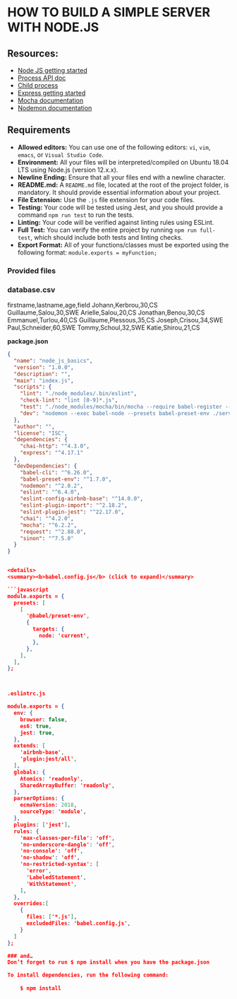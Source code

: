# HOW TO BUILD A SIMPLE SERVER WITH NODE.JS

## Resources:
- [Node JS getting started](https://nodejs.org/en/docs/guides/getting-started-guide)
- [Process API doc](https://node.readthedocs.io/en/latest/api/process/)
- [Child process](https://nodejs.org/api/child_process.html)
- [Express getting started](https://expressjs.com/en/starter/installing.html)
- [Mocha documentation](https://mochajs.org)
- [Nodemon documentation](https://github.com/remy/nodemon#nodemon)


## Requirements

- **Allowed editors:** You can use one of the following editors: `vi`, `vim`, `emacs`, or `Visual Studio Code`.
- **Environment:** All your files will be interpreted/compiled on Ubuntu 18.04 LTS using Node.js (version 12.x.x).
- **Newline Ending:** Ensure that all your files end with a newline character.
- **README.md:** A `README.md` file, located at the root of the project folder, is mandatory. It should provide essential information about your project.
- **File Extension:** Use the `.js` file extension for your code files.
- **Testing:** Your code will be tested using Jest, and you should provide a command `npm run test` to run the tests.
- **Linting:** Your code will be verified against linting rules using ESLint.
- **Full Test:** You can verify the entire project by running `npm run full-test`, which should include both tests and linting checks.
- **Export Format:** All of your functions/classes must be exported using the following format: `module.exports = myFunction;`


### Provided files
### database.csv
firstname,lastname,age,field
Johann,Kerbrou,30,CS
Guillaume,Salou,30,SWE
Arielle,Salou,20,CS
Jonathan,Benou,30,CS
Emmanuel,Turlou,40,CS
Guillaume,Plessous,35,CS
Joseph,Crisou,34,SWE
Paul,Schneider,60,SWE
Tommy,Schoul,32,SWE
Katie,Shirou,21,CS          

**package.json**

```json
{
  "name": "node_js_basics",
  "version": "1.0.0",
  "description": "",
  "main": "index.js",
  "scripts": {
    "lint": "./node_modules/.bin/eslint",
    "check-lint": "lint [0-9]*.js",
    "test": "./node_modules/mocha/bin/mocha --require babel-register --exit",
    "dev": "nodemon --exec babel-node --presets babel-preset-env ./server.js ./database.csv"
  },
  "author": "",
  "license": "ISC",
  "dependencies": {
    "chai-http": "^4.3.0",
    "express": "^4.17.1"
  },
  "devDependencies": {
    "babel-cli": "^6.26.0",
    "babel-preset-env": "^1.7.0",
    "nodemon": "^2.0.2",
    "eslint": "^6.4.0",
    "eslint-config-airbnb-base": "^14.0.0",
    "eslint-plugin-import": "^2.18.2",
    "eslint-plugin-jest": "^22.17.0",
    "chai": "^4.2.0",
    "mocha": "^6.2.2",
    "request": "^2.88.0",
    "sinon": "^7.5.0"
  }
}


<details>
<summary><b>babel.config.js</b> (click to expand)</summary>

```javascript
module.exports = {
  presets: [
    [
      '@babel/preset-env',
      {
        targets: {
          node: 'current',
        },
      },
    ],
  ],
};



.eslintrc.js

module.exports = {
  env: {
    browser: false,
    es6: true,
    jest: true,
  },
  extends: [
    'airbnb-base',
    'plugin:jest/all',
  ],
  globals: {
    Atomics: 'readonly',
    SharedArrayBuffer: 'readonly',
  },
  parserOptions: {
    ecmaVersion: 2018,
    sourceType: 'module',
  },
  plugins: ['jest'],
  rules: {
    'max-classes-per-file': 'off',
    'no-underscore-dangle': 'off',
    'no-console': 'off',
    'no-shadow': 'off',
    'no-restricted-syntax': [
      'error',
      'LabeledStatement',
      'WithStatement',
    ],
  },
  overrides:[
    {
      files: ['*.js'],
      excludedFiles: 'babel.config.js',
    }
  ]
};

### and…
Don’t forget to run $ npm install when you have the package.json  

To install dependencies, run the following command:
    
    $ npm install



